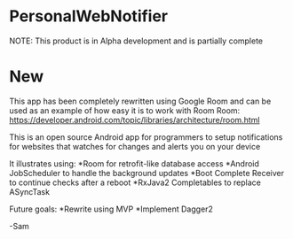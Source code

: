 # PersonalWebNotifier
NOTE: This product is in Alpha development and is partially complete

# New

This app has been completely rewritten using Google Room and can be used as an example of how easy it is to work with Room
Room: https://developer.android.com/topic/libraries/architecture/room.html  

This is an open source Android app for programmers to setup notifications for websites that watches for changes and alerts you on your device

It illustrates using:
*Room for retrofit-like database access
*Android JobScheduler to handle the background updates
*Boot Complete Receiver to continue checks after a reboot
*RxJava2 Completables to replace ASyncTask

Future goals:
*Rewrite using MVP
*Implement Dagger2

-Sam
